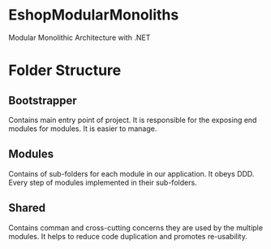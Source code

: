 # EshopModularMonoliths
Modular Monolithic Architecture with .NET

# Folder Structure

## Bootstrapper

Contains main entry point of project.
It is responsible for the exposing end modules for modules.
It is easier to manage.

## Modules

Contains of sub-folders for each module in our application.
It obeys DDD.
Every step of modules implemented in their sub-folders.

## Shared

Contains comman and cross-cutting concerns they are used by the multiple modules.
It helps to reduce code duplication and promotes re-usability.